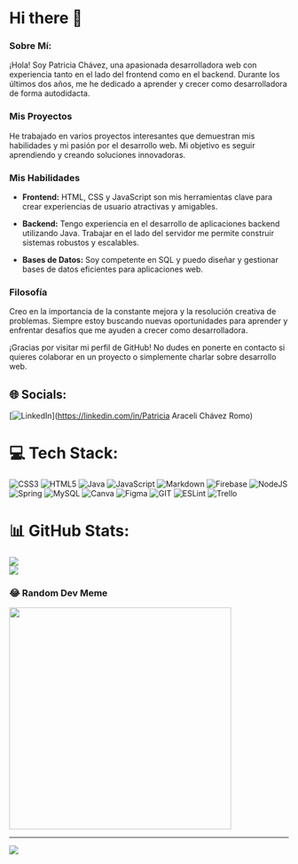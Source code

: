 # Hi there 👋

### Sobre Mí:
¡Hola! Soy Patricia Chávez, una apasionada desarrolladora web con experiencia tanto en el lado del frontend como en el backend. Durante los últimos dos años, me he dedicado a aprender y crecer como desarrolladora de forma autodidacta.

### Mis Proyectos

He trabajado en varios proyectos interesantes que demuestran mis habilidades y mi pasión por el desarrollo web. Mi objetivo es seguir aprendiendo y creando soluciones innovadoras.

### Mis Habilidades

- **Frontend:** HTML, CSS y JavaScript son mis herramientas clave para crear experiencias de usuario atractivas y amigables.

- **Backend:** Tengo experiencia en el desarrollo de aplicaciones backend utilizando Java. Trabajar en el lado del servidor me permite construir sistemas robustos y escalables.

- **Bases de Datos:** Soy competente en SQL y puedo diseñar y gestionar bases de datos eficientes para aplicaciones web.

### Filosofía

Creo en la importancia de la constante mejora y la resolución creativa de problemas. Siempre estoy buscando nuevas oportunidades para aprender y enfrentar desafíos que me ayuden a crecer como desarrolladora.

¡Gracias por visitar mi perfil de GitHub! No dudes en ponerte en contacto si quieres colaborar en un proyecto o simplemente charlar sobre desarrollo web.

## 🌐 Socials:
[![LinkedIn](https://img.shields.io/badge/LinkedIn-%230077B5.svg?logo=linkedin&logoColor=white)](https://linkedin.com/in/Patricia Araceli Chávez Romo) 

# 💻 Tech Stack:
![CSS3](https://img.shields.io/badge/css3-%231572B6.svg?style=for-the-badge&logo=css3&logoColor=white) ![HTML5](https://img.shields.io/badge/html5-%23E34F26.svg?style=for-the-badge&logo=html5&logoColor=white) ![Java](https://img.shields.io/badge/java-%23ED8B00.svg?style=for-the-badge&logo=java&logoColor=white) ![JavaScript](https://img.shields.io/badge/javascript-%23323330.svg?style=for-the-badge&logo=javascript&logoColor=%23F7DF1E) ![Markdown](https://img.shields.io/badge/markdown-%23000000.svg?style=for-the-badge&logo=markdown&logoColor=white) ![Firebase](https://img.shields.io/badge/firebase-%23039BE5.svg?style=for-the-badge&logo=firebase) ![NodeJS](https://img.shields.io/badge/node.js-6DA55F?style=for-the-badge&logo=node.js&logoColor=white) ![Spring](https://img.shields.io/badge/spring-%236DB33F.svg?style=for-the-badge&logo=spring&logoColor=white) ![MySQL](https://img.shields.io/badge/mysql-%2300f.svg?style=for-the-badge&logo=mysql&logoColor=white) ![Canva](https://img.shields.io/badge/Canva-%2300C4CC.svg?style=for-the-badge&logo=Canva&logoColor=white) 	![Figma](https://img.shields.io/badge/figma-%23F24E1E.svg?style=for-the-badge&logo=figma&logoColor=white) ![GIT](https://img.shields.io/badge/Git-fc6d26?style=for-the-badge&logo=git&logoColor=white) ![ESLint](https://img.shields.io/badge/ESLint-4B3263?style=for-the-badge&logo=eslint&logoColor=white) ![Trello](https://img.shields.io/badge/Trello-%23026AA7.svg?style=for-the-badge&logo=Trello&logoColor=white)
# 📊 GitHub Stats:
![](https://github-readme-stats.vercel.app/api?username=patychavezromo&theme=buefy&hide_border=false&include_all_commits=false&count_private=false)<br/>
![](https://github-readme-streak-stats.herokuapp.com/?user=patychavezromo&theme=buefy&hide_border=false)<br/>


### 😂 Random Dev Meme
<img src='https://randommeme-five.vercel.app/' style="height: 400px;"/>

---
[![](https://visitcount.itsvg.in/api?id=patychavezromo&icon=0&color=0)](https://visitcount.itsvg.in)

<!-- Proudly created with GPRM ( https://gprm.itsvg.in ) -->
